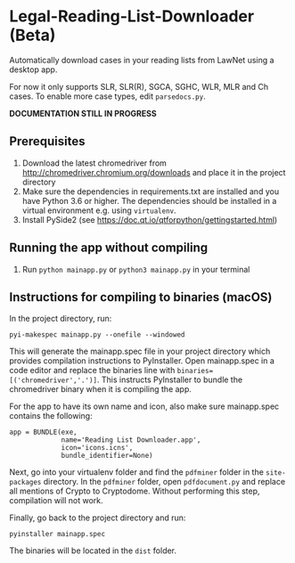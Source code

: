 # Legal-Reading-List-Downloader (Beta)
Automatically download cases in your reading lists from LawNet using a desktop app.

For now it only supports SLR, SLR(R), SGCA, SGHC, WLR, MLR and Ch cases. To enable more case types, edit ```parsedocs.py```.

**DOCUMENTATION STILL IN PROGRESS**

## Prerequisites
1. Download the latest chromedriver from http://chromedriver.chromium.org/downloads and place it in the project directory
2. Make sure the dependencies in requirements.txt are installed and you have Python 3.6 or higher. The dependencies should be installed in a virtual environment e.g. using ```virtualenv```.
3. Install PySide2 (see https://doc.qt.io/qtforpython/gettingstarted.html)

## Running the app without compiling
1. Run ```python mainapp.py``` or ```python3 mainapp.py``` in your terminal

## Instructions for compiling to binaries (macOS)
In the project directory, run:
```
pyi-makespec mainapp.py --onefile --windowed
```
This will generate the mainapp.spec file in your project directory which provides compilation instructions to PyInstaller. Open mainapp.spec in a code editor and replace the binaries line with ```binaries=[('chromedriver','.')]```. This instructs PyInstaller to bundle the chromedriver binary when it is compiling the app.

For the app to have its own name and icon, also make sure mainapp.spec contains the following:
```
app = BUNDLE(exe,
             name='Reading List Downloader.app',
             icon='icons.icns',
             bundle_identifier=None)
```

Next, go into your virtualenv folder and find the ```pdfminer``` folder in the ```site-packages``` directory. In the ```pdfminer``` folder,
open ```pdfdocument.py``` and replace all mentions of Crypto to Cryptodome. Without performing this step, compilation will not work.

Finally, go back to the project directory and run:
```
pyinstaller mainapp.spec
```
The binaries will be located in the ```dist``` folder.
